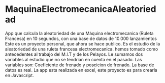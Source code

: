 # MaquinaElectromecanicaAleatoriedad
App que calcula la aleatoriedad de una Máquina electromecanica (Ruleta Francesa) en 10 segundos, con una base de datos de 10.000 lanzamientos
Este es un proyecto personal, que ahora se hace publico.
Es el estudio de la aleatoriedad de una ruleta francesa electromecanica.
hemos tomado como antecedentes al trabajo del M.I.T y de los Pelayos.
Le sumamos dos variables al estudio que no se tendrian en cuenta en el pasado.
Las variables son: Coeficiente de frenado y poscicion de frenado.
La base de datos es real.
La app esta realizada en excel, este proyecto  es para crearla en Javascript.
